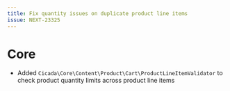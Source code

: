 ```yaml
---
title: Fix quantity issues on duplicate product line items
issue: NEXT-23325
---
```

# Core
* Added `Cicada\Core\Content\Product\Cart\ProductLineItemValidator` to check product quantity limits across product line items

